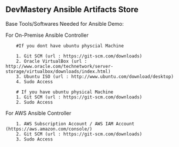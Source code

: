 ## DevMastery Ansible Artifacts Store

Base Tools/Softwares Needed for Ansible Demo:

For On-Premise Ansible Controller

        #If you dont have ubuntu physcial Machine
        
        1. Git SCM (url : https://git-scm.com/downloads)
        2. Oracle VirtualBox (url : http://www.oracle.com/technetwork/server-storage/virtualbox/downloads/index.html)
        3. Ubuntu ISO (url : http://www.ubuntu.com/download/desktop)
        4. Sudo Access
        
        # If you have ubuntu physical Machine
        1. Git SCM (url : https://git-scm.com/downloads)
        2. Sudo Access


For AWS Ansible Controller

        1. AWS Subscription Account / AWS IAM Account (https://aws.amazon.com/console/)
        2. Git SCM (url : https://git-scm.com/downloads)
        3. Sudo Access
